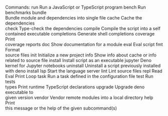 Commands: run Run a JavaScript or TypeScript program bench Run benchmarks
bundle\
Bundle module and dependencies into single file cache Cache the dependencies\
check Type-check the dependencies compile Compile the script into a self\
contained executable completions Generate shell completions coverage Print\
coverage reports doc Show documentation for a module eval Eval script fmt
Format\
source files init Initialize a new project info Show info about cache or info\
related to source file install Install script as an executable jupyter Deno\
kernel for Jupyter notebooks uninstall Uninstall a script previously installed\
with deno install lsp Start the language server lint Lint source files repl
Read\
Eval Print Loop task Run a task defined in the configuration file test Run
tests\
types Print runtime TypeScript declarations upgrade Upgrade deno executable to\
given version vendor Vendor remote modules into a local directory help Print\
this message or the help of the given subcommand(s)
